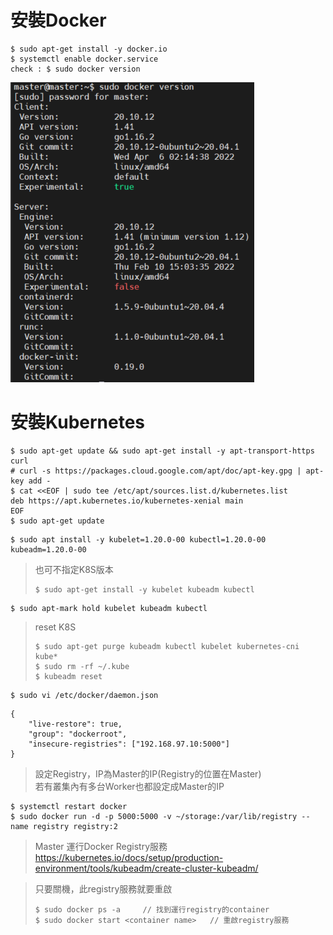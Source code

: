 # 安裝Docker
```
$ sudo apt-get install -y docker.io
$ systemctl enable docker.service
check : $ sudo docker version
```
![image](https://github.com/jai-9110/Harmonia-FL/blob/d6e60efb7e7b403ca4921f312d73139b55812749/picture/Docker.png)

# 安裝Kubernetes
```
$ sudo apt-get update && sudo apt-get install -y apt-transport-https curl
# curl -s https://packages.cloud.google.com/apt/doc/apt-key.gpg | apt-key add -
$ cat <<EOF | sudo tee /etc/apt/sources.list.d/kubernetes.list
deb https://apt.kubernetes.io/kubernetes-xenial main
EOF
$ sudo apt-get update
```

```
$ sudo apt install -y kubelet=1.20.0-00 kubectl=1.20.0-00 kubeadm=1.20.0-00
```
> 也可不指定K8S版本  
> ```
> $ sudo apt-get install -y kubelet kubeadm kubectl
> ```

```
$ sudo apt-mark hold kubelet kubeadm kubectl
```
> reset K8S  
> ```
> $ sudo apt-get purge kubeadm kubectl kubelet kubernetes-cni kube*  
> $ sudo rm -rf ~/.kube  
> $ kubeadm reset  
> ```

```
$ sudo vi /etc/docker/daemon.json
```
```
{
    "live-restore": true,
    "group": "dockerroot",
    "insecure-registries": ["192.168.97.10:5000"]
} 
```
> 設定Registry，IP為Master的IP(Registry的位置在Master)  
> 若有叢集內有多台Worker也都設定成Master的IP

```
$ systemctl restart docker
$ sudo docker run -d -p 5000:5000 -v ~/storage:/var/lib/registry --name registry registry:2
```
> Master 運行Docker Registry服務
<https://kubernetes.io/docs/setup/production-environment/tools/kubeadm/create-cluster-kubeadm/>  

> 只要關機，此registry服務就要重啟  
> ```  
> $ sudo docker ps -a     // 找到運行registry的container  
> $ sudo docker start <container name>   // 重啟registry服務  
> ```
